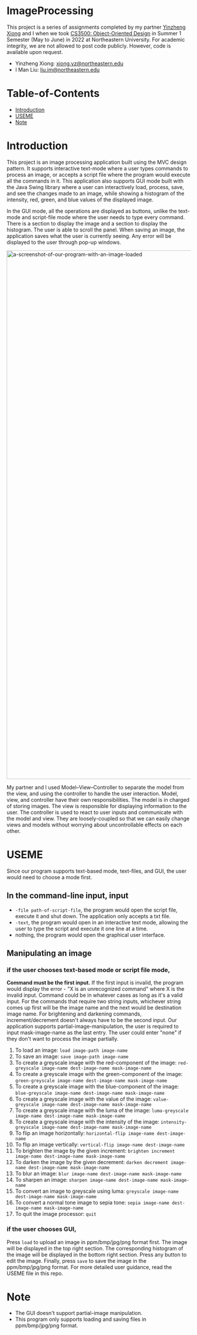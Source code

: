 # ImageProcessing

This project is a series of assignments completed by my partner [Yinzheng Xiong](https://github.com/Mashiro-Yukino) and I when we took [CS3500: Object-Oriented Design](https://course.ccs.neu.edu/cs3500f19/) in Summer 1 Semester (May to June) in 2022 at Northeastern University. For academic integrity, we are not allowed to post code publicly. However, code is available upon request. 

- Yinzheng Xiong: xiong.yz@northeastern.edu
- I Man Liu: liu.im@northeastern.edu

# Table-of-Contents
- [Introduction](#introduction)
- [USEME](#useme)
- [Note](#note)

# Introduction 

This project is an image processing application built using the MVC design pattern. It supports interactive text-mode where a user types commands to process an image, or accepts a script file where the program would execute all the commands in it. This application also supports GUI mode built with the Java Swing library where a user can interactively load, process, save, and see the changes made to an image, while showing a histogram of the intensity, red, green, and blue values of the displayed image. 

In the GUI mode, all the operations are displayed as buttons, unlike the text-mode and script-file mode where the user needs to type every command. There is a section to display the image and a section to display the histogram. The user is able to scroll the panel. When saving an image, the application saves what the user is currently seeing. Any error will be displayed to the user through pop-up windows.

<img width="1440" alt="a-screenshot-of-our-program-with-an-image-loaded" src="https://user-images.githubusercontent.com/71456398/181701356-1f2034b6-963d-485a-96bf-e19292b2b2a8.png">

My partner and I used Model–View–Controller to separate the model from the view, and using the controller to handle the user interaction. Model, view, and controller have their own responsibilities. The model is in charged of storing images. The view is responsible for displaying information to the user. The controller is used to react to user inputs and communicate with the model and view. They are loosely-coupled so that we can easily change views and models without worrying about uncontrollable effects on each other.

# USEME 

Since our program supports text-based mode, text-files, and GUI, the user would need to choose a mode first. 

## In the command-line input, input

- `-file path-of-script-file`, the program would open the script file, execute it and shut down. The application only accepts a txt file. 
- `-text`, the program would open in an interactive text mode, allowing the user to type the script and execute it one line at a time. 
- nothing, the program would open the graphical user interface. 

## Manipulating an image

### if the user chooses text-based mode or script file mode, 
**Command must be the first input.** If the first input is invalid, the program would display the error - "X is an unrecognized command" where X is the invalid input. Command could be in whatever cases as long as it's a valid input. For the commands that require two string inputs, whichever string comes up first will be the image name and the next would be destination image name. For brightening and darkening commands, increment/decrement doesn't always have to be the second input. Our application supports partial-image-manipulation, the user is required to input mask-image-name as the last entry. The user could enter "none" if they don't want to process the image partially. 

1. To load an image: `load image-path image-name`
2. To save an image: `save image-path image-name`
3. To create a greyscale image with the red-component of the image: `red-greyscale image-name dest-image-name mask-image-name`
4. To create a greyscale image with the green-component of the image: `green-greyscale image-name dest-image-name mask-image-name`
5. To create a greyscale image with the blue-component of the image: `blue-greyscale image-name dest-image-name mask-image-name` 
6. To create a greyscale image with the value of the image: `value-greyscale image-name dest-image-name mask-image-name`
7. To create a greyscale image with the luma of the image: `luma-greyscale image-name dest-image-name mask-image-name`
8. To create a greyscale image with the intensity of the image: `intensity-greyscale image-name dest-image-name mask-image-name`
9. To flip an image horizontally: `horizontal-flip image-name dest-image-name`
10. To flip an image vertically: `vertical-flip image-name dest-image-name`
11. To brighten the image by the given increment: `brighten increment image-name dest-image-name mask-image-name`
12. To darken the image by the given decrement: `darken decrement image-name dest-image-name mask-image-name`
13. To blur an image: `blur image-name dest-image-name mask-image-name`
14. To sharpen an image: `sharpen image-name dest-image-name mask-image-name`
15. To convert an image to greyscale using luma: `greyscale image-name dest-image-name mask-image-name`
16. To convert a normal tone image to sepia tone: `sepia image-name dest-image-name mask-image-name`
17. To quit the image processor: `quit`

### if the user chooses GUI, 

Press `load` to upload an image in ppm/bmp/jpg/png format first. The image will be displayed in the top right section. The corresponding histogram of the image will be displayed in the bottom right section. Press any button to edit the image. Finally, press `save` to save the image in the ppm/bmp/jpg/png format. For more detailed user guidance, read the USEME file in this repo. 


# Note

- The GUI doesn't support partial-image manipulation. 
- This program only supports loading and saving files in ppm/bmp/jpg/png format. 



